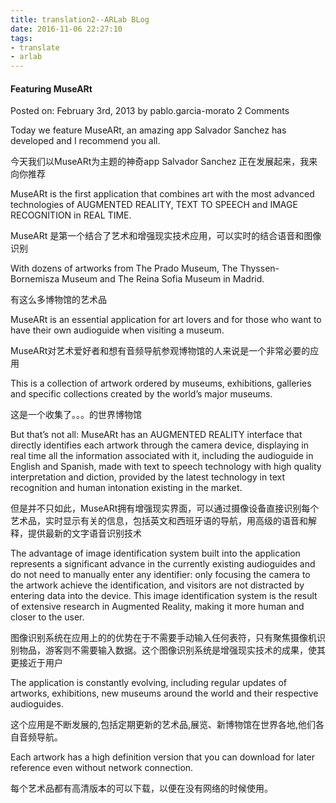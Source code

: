 ```yaml
---
title: translation2--ARLab BLog
date: 2016-11-06 22:27:10
tags:
- translate
- arlab
---
```


#### Featuring MuseARt

<!--more-->
Posted on: February 3rd, 2013 by pablo.garcia-morato 2 Comments

Today we feature MuseARt, an amazing app Salvador Sanchez has developed and I recommend you all.

今天我们以MuseARt为主题的神奇app Salvador Sanchez 正在发展起来，我来向你推荐

MuseARt is the first application that combines art with the most advanced technologies of AUGMENTED REALITY, TEXT TO SPEECH and IMAGE RECOGNITION in REAL TIME.

MuseARt 是第一个结合了艺术和增强现实技术应用，可以实时的结合语音和图像识别

With dozens of artworks from The Prado Museum, The Thyssen-Bornemisza Museum and The Reina Sofia Museum in Madrid.

有这么多博物馆的艺术品

MuseARt is an essential application for art lovers and for those who want to have their own audioguide when visiting a museum.

MuseARt对艺术爱好者和想有音频导航参观博物馆的人来说是一个非常必要的应用

This is a collection of artwork ordered by museums, exhibitions, galleries and specific collections created by the world’s major museums.

这是一个收集了。。。的世界博物馆

But that’s not all: MuseARt has an AUGMENTED REALITY interface that directly identifies each artwork through the camera device, displaying in real time all the information associated with it, including the audioguide in English and Spanish, made with text to speech technology with high quality interpretation and diction, provided by the latest technology in text recognition and human intonation existing in the market.

但是并不只如此，MuseARt拥有增强现实界面，可以通过摄像设备直接识别每个艺术品，实时显示有关的信息，包括英文和西班牙语的导航，用高级的语音和解释，提供最新的文字语音识别技术

The advantage of image identification system built into the application represents a significant advance in the currently existing audioguides and do not need to manually enter any identifier: only focusing the camera to the artwork achieve the identification, and visitors are not distracted by entering data into the device. This image identification system is the result of extensive research in Augmented Reality, making it more human and closer to the user.

图像识别系统在应用上的的优势在于不需要手动输入任何表符，只有聚焦摄像机识别物品，游客则不需要输入数据。这个图像识别系统是增强现实技术的成果，使其更接近于用户

The application is constantly evolving, including regular updates of artworks, exhibitions, new museums around the world and their respective audioguides.

这个应用是不断发展的,包括定期更新的艺术品,展览、新博物馆在世界各地,他们各自音频导航。

Each artwork has a high definition version that you can download for later reference even without network connection.

每个艺术品都有高清版本的可以下载，以便在没有网络的时候使用。
